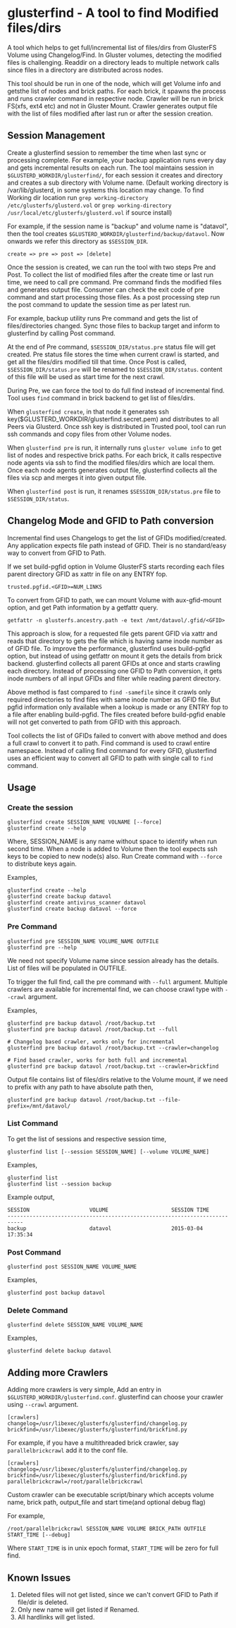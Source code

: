 # glusterfind - A tool to find Modified files/dirs

A tool which helps to get full/incremental list of files/dirs from GlusterFS Volume using Changelog/Find. In Gluster volumes, detecting the modified files is challenging. Readdir on a directory leads to multiple network calls since files in a directory are distributed across nodes.

This tool should be run in one of the node, which will get Volume info and getsthe list of nodes and brick paths. For each brick, it spawns the process and runs crawler command in respective node. Crawler will be run in brick FS(xfs, ext4 etc) and not in Gluster Mount. Crawler generates output file with the list of files modified after last run or after the session creation.

## Session Management

Create a glusterfind session to remember the time when last sync or processing complete. For example, your backup application runs every day and gets incremental results on each run. The tool maintains session in `$GLUSTERD_WORKDIR/glusterfind/`, for each session it creates and directory and creates a sub directory with Volume name. (Default working directory is /var/lib/glusterd, in some systems this location may change. To find Working dir location run `grep working-directory /etc/glusterfs/glusterd.vol` or `grep working-directory /usr/local/etc/glusterfs/glusterd.vol` if source install)

For example, if the session name is "backup" and volume name is "datavol", then the tool creates `$GLUSTERD_WORKDIR/glusterfind/backup/datavol`. Now onwards we refer this directory as `$SESSION_DIR`.

    create => pre => post => [delete]

Once the session is created, we can run the tool with two steps Pre and Post. To collect the list of modified files after the create time or last run time, we need to call pre command. Pre command finds the modified files and generates output file. Consumer can check the exit code of pre command and start processing those files. As a post processing step run the post command to update the session time as per latest run.

For example, backup utility runs Pre command and gets the list of files/directories changed. Sync those files to backup target and inform to glusterfind by calling Post command.

At the end of Pre command, `$SESSION_DIR/status.pre` status file will get created. Pre status file stores the time when current crawl is started, and get all the files/dirs modified till that time. Once Post is called, `$SESSION_DIR/status.pre` will be renamed to `$SESSION_DIR/status`. content of this file will be used as start time for the next crawl.

During Pre, we can force the tool to do full find instead of incremental find. Tool uses `find` command in brick backend to get list of files/dirs.

When `glusterfind create`, in that node it generates ssh key($GLUSTERD_WORKDIR/glusterfind.secret.pem) and distributes to all Peers via Glusterd. Once ssh key is distributed in Trusted pool, tool can run ssh commands and copy files from other Volume nodes.

When `glusterfind pre` is run, it internally runs `gluster volume info` to get list of nodes and respective brick paths. For each brick, it calls respective node agents via ssh to find the modified files/dirs which are local them. Once each node agents generates output file, glusterfind collects all the files via scp and merges it into given output file.

When `glusterfind post` is run, it renames `$SESSION_DIR/status.pre` file to `$SESSION_DIR/status`.

## Changelog Mode and GFID to Path conversion

Incremental find uses Changelogs to get the list of GFIDs modified/created. Any application expects file path instead of GFID. Their is no standard/easy way to convert from GFID to Path.

If we set build-pgfid option in Volume GlusterFS starts recording each files parent directory GFID as xattr in file on any ENTRY fop.

    trusted.pgfid.<GFID>=NUM_LINKS

To convert from GFID to path, we can mount Volume with aux-gfid-mount option, and get Path information by a getfattr query.

    getfattr -n glusterfs.ancestry.path -e text /mnt/datavol/.gfid/<GFID>

This approach is slow, for a requested file gets parent GFID via xattr and reads that directory to gets the file which is having same inode number as of GFID file. To improve the performance, glusterfind uses build-pgfid option, but instead of using getfattr on mount it gets the details from brick backend. glusterfind collects all parent GFIDs at once and starts crawling each directory. Instead of processing one GFID to Path conversion, it gets inode numbers of all input GFIDs and filter while reading parent directory.

Above method is fast compared to `find -samefile` since it crawls only required directories to find files with same inode number as GFID file. But pgfid information only available when a lookup is made or any ENTRY fop to a file after enabling build-pgfid. The files created before build-pgfid enable will not get converted to path from GFID with this approach.

Tool collects the list of GFIDs failed to convert with above method and does a full crawl to convert it to path. Find command is used to crawl entire namespace. Instead of calling find command for every GFID, glusterfind uses an efficient way to convert all GFID to path with single call to `find` command.

## Usage

### Create the session

    glusterfind create SESSION_NAME VOLNAME [--force]
    glusterfind create --help

Where, SESSION_NAME is any name without space to identify when run second time. When a node is added to Volume then the tool expects ssh keys to be copied to new node(s) also. Run Create command with `--force` to distribute keys again.

Examples,

    glusterfind create --help
    glusterfind create backup datavol
    glusterfind create antivirus_scanner datavol
    glusterfind create backup datavol --force

### Pre Command

    glusterfind pre SESSION_NAME VOLUME_NAME OUTFILE
    glusterfind pre --help

We need not specify Volume name since session already has the details. List of files will be populated in OUTFILE.

To trigger the full find, call the pre command with `--full` argument. Multiple crawlers are available for incremental find, we can choose crawl type with `--crawl` argument.

Examples,

    glusterfind pre backup datavol /root/backup.txt
    glusterfind pre backup datavol /root/backup.txt --full

    # Changelog based crawler, works only for incremental
    glusterfind pre backup datavol /root/backup.txt --crawler=changelog

    # Find based crawler, works for both full and incremental
    glusterfind pre backup datavol /root/backup.txt --crawler=brickfind

Output file contains list of files/dirs relative to the Volume mount, if we need to prefix with any path to have absolute path then,

    glusterfind pre backup datavol /root/backup.txt --file-prefix=/mnt/datavol/

### List Command

To get the list of sessions and respective session time,

    glusterfind list [--session SESSION_NAME] [--volume VOLUME_NAME]

Examples,

    glusterfind list
    glusterfind list --session backup

Example output,

    SESSION                   VOLUME                    SESSION TIME
    ---------------------------------------------------------------------------
    backup                    datavol                   2015-03-04 17:35:34

### Post Command

    glusterfind post SESSION_NAME VOLUME_NAME

Examples,

    glusterfind post backup datavol

### Delete Command

    glusterfind delete SESSION_NAME VOLUME_NAME

Examples,

    glusterfind delete backup datavol


## Adding more Crawlers

Adding more crawlers is very simple, Add an entry in `$GLUSTERD_WORKDIR/glusterfind.conf`. glusterfind can choose your crawler using `--crawl` argument.

    [crawlers]
    changelog=/usr/libexec/glusterfs/glusterfind/changelog.py
    brickfind=/usr/libexec/glusterfs/glusterfind/brickfind.py

For example, if you have a multithreaded brick crawler, say `parallelbrickcrawl` add it to the conf file.

    [crawlers]
    changelog=/usr/libexec/glusterfs/glusterfind/changelog.py
    brickfind=/usr/libexec/glusterfs/glusterfind/brickfind.py
    parallelbrickcrawl=/root/parallelbrickcrawl

Custom crawler can be executable script/binary which accepts volume name, brick path, output_file and start time(and optional debug flag)

For example,

    /root/parallelbrickcrawl SESSION_NAME VOLUME BRICK_PATH OUTFILE START_TIME [--debug]

Where `START_TIME` is in unix epoch format, `START_TIME` will be zero for full find.

## Known Issues

1. Deleted files will not get listed, since we can't convert GFID to Path if file/dir is deleted.
2. Only new name will get listed if Renamed.
3. All hardlinks will get listed.
